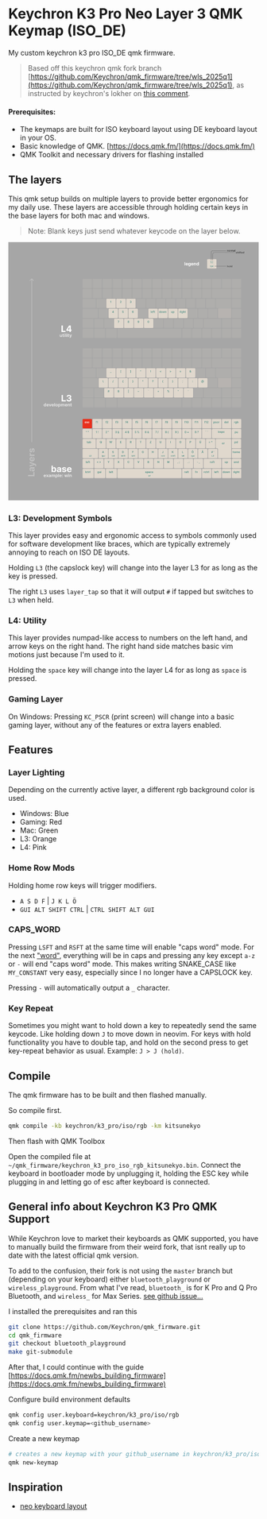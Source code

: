 # Keychron K3 Pro Neo Layer 3 QMK Keymap (ISO_DE)

My custom keychron k3 pro ISO_DE qmk firmware.

> Based off this keychron qmk fork branch [https://github.com/Keychron/qmk_firmware/tree/wls_2025q1](https://github.com/Keychron/qmk_firmware/tree/wls_2025q1), as instructed by keychron's lokher on [this comment](https://github.com/Keychron/qmk_firmware/issues/368#issuecomment-2767824519).

#### Prerequisites:

- The keymaps are built for ISO keyboard layout using DE keyboard layout in your OS.
- Basic knowledge of QMK. [https://docs.qmk.fm/](https://docs.qmk.fm/)
- QMK Toolkit and necessary drivers for flashing installed

## The layers

This qmk setup builds on multiple layers to provide better ergonomics for my daily use. These layers are accessible through holding certain keys in the base layers for both mac and windows.

> Note: Blank keys just send whatever keycode on the layer below.

![](screenshot.jpg)

### L3: Development Symbols

This layer provides easy and ergonomic access to symbols commonly used for software development like braces, which are typically extremely annoying to reach on ISO DE layouts.

Holding `L3` (the capslock key) will change into the layer L3 for as long as the key is pressed.

The right `L3` uses `layer_tap` so that it will output `#` if tapped but switches to `L3` when held.

### L4: Utility

This layer provides numpad-like access to numbers on the left hand, and arrow keys on the right hand. The right hand side matches basic vim motions just because I'm used to it.

Holding the `space` key will change into the layer L4 for as long as `space` is pressed.

### Gaming Layer

On Windows: Pressing `KC_PSCR` (print screen) will change into a basic gaming layer, without any of the features or extra layers enabled.

## Features

### Layer Lighting

Depending on the currently active layer, a different rgb background color is used.

- Windows: Blue
- Gaming: Red
- Mac: Green
- L3: Orange
- L4: Pink

### Home Row Mods

Holding home row keys will trigger modifiers.

- `A S D F` | `J K L Ö`
- `GUI ALT SHIFT CTRL` | `CTRL SHIFT ALT GUI`

### CAPS_WORD

Pressing `LSFT` and `RSFT` at the same time will enable "caps word" mode. For the next ["word"](https://stackoverflow.com/a/22931259), everything will be in caps and pressing any key except `a-z` or `-` will end "caps word" mode. This makes writing SNAKE_CASE like `MY_CONSTANT` very easy, especially since I no longer have a CAPSLOCK key.

Pressing `-` will automatically output a `_` character.

### Key Repeat

Sometimes you might want to hold down a key to repeatedly send the same keycode. Like holding down `J` to move down in neovim. For keys with hold functionality you have to double tap, and hold on the second press to get key-repeat behavior as usual. Example: `J > J (hold)`.

## Compile

The qmk firmware has to be built and then flashed manually.

So compile first.

```bash
qmk compile -kb keychron/k3_pro/iso/rgb -km kitsunekyo
```

Then flash with QMK Toolbox

Open the compiled file at `~/qmk_firmware/keychron_k3_pro_iso_rgb_kitsunekyo.bin`. Connect the keyboard in bootloader mode by unplugging it, holding the ESC key while plugging in and letting go of esc after keyboard is connected.

## General info about Keychron K3 Pro QMK Support

While Keychron love to market their keyboards as QMK supported, you have to manually build the firmware from their weird fork, that isnt really up to date with the latest official qmk version.

To add to the confusion, their fork is not using the `master` branch but (depending on your keyboard) either `bluetooth_playground` or `wireless_playground`. From what I've read, `bluetooth_` is for K Pro and Q Pro Bluetooth, and `wireless_` for Max Series. [see github issue...](https://github.com/Keychron/qmk_firmware/issues/217#issuecomment-1899558528)

I installed the prerequisites and ran this

```bash
git clone https://github.com/Keychron/qmk_firmware.git
cd qmk_firmware
git checkout bluetooth_playground
make git-submodule
```

After that, I could continue with the guide [https://docs.qmk.fm/newbs_building_firmware](https://docs.qmk.fm/newbs_building_firmware)

Configure build environment defaults

```bash
qmk config user.keyboard=keychron/k3_pro/iso/rgb
qmk config user.keymap=<github_username>
```

Create a new keymap

```bash
# creates a new keymap with your github_username in keychron/k3_pro/iso/rgb/keymaps
qmk new-keymap
```

## Inspiration

- [neo keyboard layout](https://neo-layout.org/Layouts/neoqwertz/#die-ebenen)
